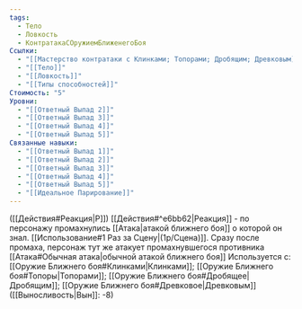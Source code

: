 ```yaml
---
tags:
  - Тело
  - Ловкость
  - КонтратакаСОружиемБлиженегоБоя
Ссылки:
  - "[[Мастерство контратаки с Клинками; Топорами; Дробящим; Древковым]]"
  - "[[Тело]]"
  - "[[Ловкость]]"
  - "[[Типы способностей]]"
Стоимость: "5"
Уровни:
  - "[[Ответный Выпад 2]]"
  - "[[Ответный Выпад 3]]"
  - "[[Ответный Выпад 4]]"
  - "[[Ответный Выпад 5]]"
Связанные навыки:
  - "[[Ответный Выпад 1]]"
  - "[[Ответный Выпад 2]]"
  - "[[Ответный Выпад 3]]"
  - "[[Ответный Выпад 4]]"
  - "[[Ответный Выпад 5]]"
  - "[[Идеальное Парирование]]"
---
```

([[Действия#Реакция|Р]]) [[Действия#^e6bb62|Реакция]] - по персонажу промахнулись [[Атака|атакой ближнего боя]] о которой он знал. [[Использование#1 Раз за Сцену|(1р/Сцена)]]. Сразу после промаха, персонаж тут же атакует промахнувшегося противника [[Атака#Обычная атака|обычной атакой ближнего боя]] Используется с: [[Оружие Ближнего боя#Клинками|Клинками]]; [[Оружие Ближнего боя#Топоры|Топорами]]; [[Оружие Ближнего боя#Дробящее|Дробящим]]; [[Оружие Ближнего боя#Древковое|Древковым]] ([[Выносливость|Вын]]: -8)

